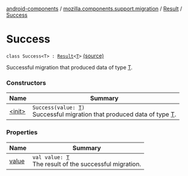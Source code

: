 [android-components](../../../index.md) / [mozilla.components.support.migration](../../index.md) / [Result](../index.md) / [Success](./index.md)

# Success

`class Success<T> : `[`Result`](../index.md)`<`[`T`](index.md#T)`>` [(source)](https://github.com/mozilla-mobile/android-components/blob/master/components/support/migration/src/main/java/mozilla/components/support/migration/Result.kt#L16)

Successful migration that produced data of type [T](index.md#T).

### Constructors

| Name | Summary |
|---|---|
| [&lt;init&gt;](-init-.md) | `Success(value: `[`T`](index.md#T)`)`<br>Successful migration that produced data of type [T](index.md#T). |

### Properties

| Name | Summary |
|---|---|
| [value](value.md) | `val value: `[`T`](index.md#T)<br>The result of the successful migration. |

